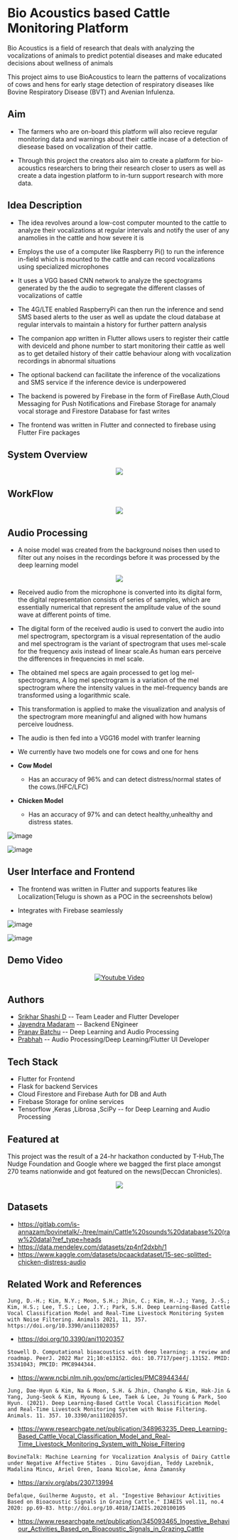 # Bio Acoustics based Cattle Monitoring Platform

Bio Acoustics is a field of research that deals with analyzing the vocalizations of animals to predict potential diseases and make educated decisions about wellness of animals

This project aims to use BioAcoustics to learn the patterns of vocalizations of cows and hens for early stage detection of respiratory diseases like Bovine Respiratory Disease (BVT) and Avenian Infulenza.







## Aim 

- The farmers who are on-board this platform will also recieve regular monitoring data and warnings about their cattle incase of a detection of diesease based on vocalization of their cattle.

- Through this project the creators also aim to create a platform for bio-acoustics researchers to bring their research closer to users as well as create a data ingestion platform to in-turn support research with more data.
## Idea Description

- The idea revolves around a low-cost computer mounted to the cattle to analyze their vocalizations at regular intervals and notify the user of any anamolies in the cattle and how severe it is

- Employs the use of a computer like Raspberry Pi() to run the inference in-field which is mounted to the cattle and can record vocalizations using specialized microphones

- It uses a VGG based CNN network to analyze the spectograms generated by the the audio to segregate the different classes of vocalizations of cattle

- The 4G/LTE enabled RaspberryPi can then run the inference and send SMS based alerts to the user as well as update the cloud database at regular intervals to maintain a history for further pattern analysis

- The companion app written in Flutter allows users to register their cattle with deviceId and phone number to start monitoring their cattle as well as to get detailed history of their cattle behaviour along with vocalization recordings in abnormal situations

- The optional backend can facilitate the inference of the vocalizations and SMS service if the inference device is underpowered

- The backend is powered by Firebase in the form of FireBase Auth,Cloud Messaging for Push Notifications and Firebase Storage for anamaly vocal storage and Firestore Database for fast writes

- The frontend was written in Flutter and connected to firebase using Flutter Fire packages
## System Overview

<p align="center" width="100%">
  <img src="https://github.com/srikharshashi/cattle-monioring-bioacoustics/assets/37980605/ee87cf4b-d07b-4ee9-8f7b-b6a4cd8ad86c" />
</p>


## WorkFlow

<p align="center" width="100%">
  <img src="https://github.com/srikharshashi/cattle-monioring-bioacoustics/assets/37980605/64494755-ba63-407d-8f38-a99ad19451ba" />
</p>


## Audio Processing

- A noise model was created from the background noises then used to filter out any noises in the recordings before it was processed by the deep learning model


<p align="center" width="100%" >
  <img src="https://github.com/srikharshashi/cattle-monioring-bioacoustics/assets/37980605/65c82b9a-79e0-440b-946b-0485bef21a67" />
</p>

- Received audio from the microphone is converted into its digital form, the digital representation consists of series of samples, which are essentially numerical that represent the amplitude value of the sound wave at different points of time.

- The digital form of the received audio is used to convert the audio into mel spectrogram, spectorgram is a visual representation of the audio and mel spectrogram is the variant of spectrogram that uses mel-scale for the frequency axis instead of linear scale.As human ears perceive the differences in frequencies in mel scale.

- The obtained mel specs are again processed to get log mel-spectrograms, A log mel spectrogram is a variation of the mel spectrogram where the intensity values in the mel-frequency bands are transformed using a logarithmic scale. 

- This transformation is applied to make the visualization and analysis of the spectrogram more meaningful and aligned with how humans perceive loudness.

- The audio is then fed into a VGG16 model with tranfer learning 

- We currently have two models one for cows and one for hens

- **Cow Model**

    - Has an accuracy of 96% and can detect distress/normal states of the cows.(HFC/LFC)

- **Chicken Model**

    - Has an accuracy of 97% and can detect healthy,unhealthy and distress states.

![image](https://github.com/srikharshashi/cattle-monioring-bioacoustics/assets/37980605/5eb3b5ba-7fb0-4cf9-8ab9-3d9a86bb9baf)


![image](https://github.com/srikharshashi/cattle-monioring-bioacoustics/assets/37980605/a51e014d-a092-4a98-8c0b-696fe6e6e752)




## User Interface and Frontend

- The frontend was written in Flutter and supports features like Localization(Telugu is shown as a POC in the secreenshots below)

- Integrates with Firebase seamlessly

![image](https://github.com/srikharshashi/cattle-monioring-bioacoustics/assets/37980605/0b5a8309-ec39-4a5e-bfba-1735e12a55b0)

![image](https://github.com/srikharshashi/cattle-monioring-bioacoustics/assets/37980605/7fdbe8b7-6ef9-4198-ac28-d96ec7069157)

## Demo Video

<div align="center">
  <a href="https://www.youtube.com/watch?v=lBWsUVvXhiE"><img src="https://img.youtube.com/vi/lBWsUVvXhiE/0.jpg" alt="Youtube Video"></a>
</div>


## Authors

- [Srikhar Shashi D](https://www.github.com/srikharshahsi) -- Team Leader and Flutter Developer
- [Jayendra Madaram](https://github.com/jayendramadaram) -- Backend ENgineer
- [Pranav Batchu](https://github.com/batchu-29) -- Deep Learning and Audio Processing 
- [Prabhah]() -- Audio Processing/Deep Learning/Flutter UI Developer

## Tech Stack

- Flutter for Frontend
- Flask for backend Services
- Cloud Firestore and Firebase Auth for DB and Auth
- Firebase Storage for online services
- Tensorflow ,Keras ,Librosa ,SciPy -- for Deep Learning and Audio Processing

## Featured at 

This project was the result of a 24-hr hackathon conducted by T-Hub,The Nudge Foundation and Google where we bagged the first place amongst 270 teams nationwide and got featured on the news(Deccan Chronicles).

<p align="center" width="100%" >
  <img src="https://github.com/srikharshashi/cattle-monioring-bioacoustics/assets/37980605/599a56a9-d7fc-4f42-a2e0-b589f1b7f07f" />
</p>



## Datasets

- https://gitlab.com/is-annazam/bovinetalk/-/tree/main/Cattle%20sounds%20database%20(raw%20data)?ref_type=heads
- https://data.mendeley.com/datasets/zp4nf2dxbh/1
- https://www.kaggle.com/datasets/pcaackdataset/15-sec-splitted-chicken-distress-audio


## Related Work and References

```Jung, D.-H.; Kim, N.Y.; Moon, S.H.; Jhin, C.; Kim, H.-J.; Yang, J.-S.; Kim, H.S.; Lee, T.S.; Lee, J.Y.; Park, S.H. Deep Learning-Based Cattle Vocal Classification Model and Real-Time Livestock Monitoring System with Noise Filtering. Animals 2021, 11, 357. https://doi.org/10.3390/ani11020357```

- https://doi.org/10.3390/ani11020357

```Stowell D. Computational bioacoustics with deep learning: a review and roadmap. PeerJ. 2022 Mar 21;10:e13152. doi: 10.7717/peerj.13152. PMID: 35341043; PMCID: PMC8944344.```

- https://www.ncbi.nlm.nih.gov/pmc/articles/PMC8944344/

```Jung, Dae-Hyun & Kim, Na & Moon, S.H. & Jhin, Changho & Kim, Hak-Jin & Yang, Jung-Seok & Kim, Hyoung & Lee, Taek & Lee, Ju Young & Park, Soo Hyun. (2021). Deep Learning-Based Cattle Vocal Classification Model and Real-Time Livestock Monitoring System with Noise Filtering. Animals. 11. 357. 10.3390/ani11020357. ```

- https://www.researchgate.net/publication/348963235_Deep_Learning-Based_Cattle_Vocal_Classification_Model_and_Real-Time_Livestock_Monitoring_System_with_Noise_Filtering

```BovineTalk: Machine Learning for Vocalization Analysis of Dairy Cattle under Negative Affective States . Dinu Gavojdian, Teddy Lazebnik, Madalina Mincu, Ariel Oren, Ioana Nicolae, Anna Zamansky```

- https://arxiv.org/abs/2307.13994

```Defalque, Guilherme Augusto, et al. "Ingestive Behaviour Activities Based on Bioacoustic Signals in Grazing Cattle." IJAEIS vol.11, no.4 2020: pp.69-83. http://doi.org/10.4018/IJAEIS.2020100105```

- https://www.researchgate.net/publication/345093465_Ingestive_Behaviour_Activities_Based_on_Bioacoustic_Signals_in_Grazing_Cattle

